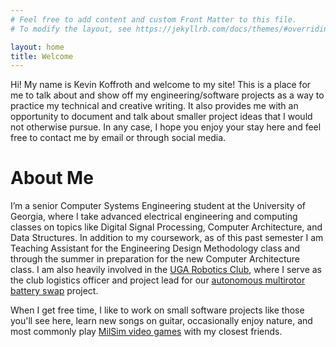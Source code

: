 ```yaml
---
# Feel free to add content and custom Front Matter to this file.
# To modify the layout, see https://jekyllrb.com/docs/themes/#overriding-theme-defaults

layout: home
title: Welcome
---
```


Hi! My name is Kevin Koffroth and welcome to my site! This is a place for me to talk about and show off my engineering/software projects as a way to practice my technical and creative writing. It also provides me with an opportunity to document and talk about smaller project ideas that I would not otherwise pursue. In any case, I hope you enjoy your stay here and feel free to contact me by email or through social media.

# About Me

I’m a senior Computer Systems Engineering student at the University of Georgia, where I take advanced electrical engineering and computing classes on topics like Digital Signal Processing, Computer Architecture, and Data Structures. In addition to my coursework, as of this past semester I am Teaching Assistant for the Engineering Design Methodology class and through the summer in preparation for the new Computer Architecture class. I am also heavily involved in the [UGA Robotics Club](https://engineering.uga.edu/current/student-organizations/robotics-club), where I serve as the club logistics officer and project lead for our [autonomous multirotor battery swap](https://github.com/uga-robotics/AutonomousHexacopter) project. 

When I get free time, I like to work on small software projects like those you'll see here, learn new songs on guitar, occasionally enjoy nature, and most commonly play [MilSim video games](https://en.wikipedia.org/wiki/MilSim#Video_games) with my closest friends.

